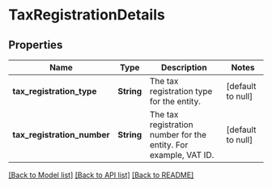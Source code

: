 # TaxRegistrationDetails

## Properties
Name | Type | Description | Notes
------------ | ------------- | ------------- | -------------
**tax_registration_type** | **String** | The tax registration type for the entity. | [default to null]
**tax_registration_number** | **String** | The tax registration number for the entity. For example, VAT ID. | [default to null]

[[Back to Model list]](../README.md#documentation-for-models) [[Back to API list]](../README.md#documentation-for-api-endpoints) [[Back to README]](../README.md)


